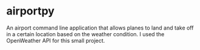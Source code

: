 # airportpy
An airport command line application that allows planes to land and take off in a certain location based on the weather condition.
I used the OpenWeather API for this small project.
